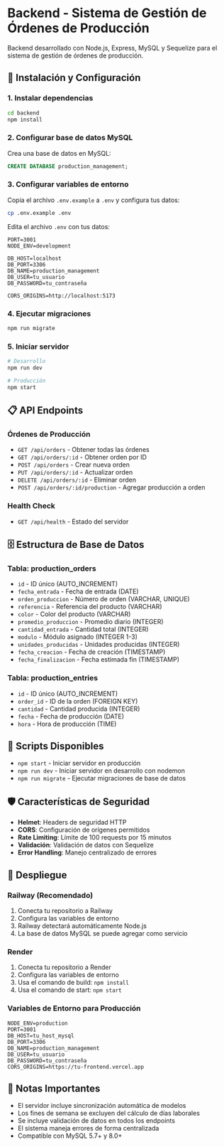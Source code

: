 # Backend - Sistema de Gestión de Órdenes de Producción

Backend desarrollado con Node.js, Express, MySQL y Sequelize para el sistema de gestión de órdenes de producción.

## 🚀 Instalación y Configuración

### 1. Instalar dependencias
```bash
cd backend
npm install
```

### 2. Configurar base de datos MySQL
Crea una base de datos en MySQL:
```sql
CREATE DATABASE production_management;
```

### 3. Configurar variables de entorno
Copia el archivo `.env.example` a `.env` y configura tus datos:
```bash
cp .env.example .env
```

Edita el archivo `.env` con tus datos:
```env
PORT=3001
NODE_ENV=development

DB_HOST=localhost
DB_PORT=3306
DB_NAME=production_management
DB_USER=tu_usuario
DB_PASSWORD=tu_contraseña

CORS_ORIGINS=http://localhost:5173
```

### 4. Ejecutar migraciones
```bash
npm run migrate
```

### 5. Iniciar servidor
```bash
# Desarrollo
npm run dev

# Producción
npm start
```

## 📋 API Endpoints

### Órdenes de Producción
- `GET /api/orders` - Obtener todas las órdenes
- `GET /api/orders/:id` - Obtener orden por ID
- `POST /api/orders` - Crear nueva orden
- `PUT /api/orders/:id` - Actualizar orden
- `DELETE /api/orders/:id` - Eliminar orden
- `POST /api/orders/:id/production` - Agregar producción a orden

### Health Check
- `GET /api/health` - Estado del servidor

## 🗄️ Estructura de Base de Datos

### Tabla: production_orders
- `id` - ID único (AUTO_INCREMENT)
- `fecha_entrada` - Fecha de entrada (DATE)
- `orden_produccion` - Número de orden (VARCHAR, UNIQUE)
- `referencia` - Referencia del producto (VARCHAR)
- `color` - Color del producto (VARCHAR)
- `promedio_produccion` - Promedio diario (INTEGER)
- `cantidad_entrada` - Cantidad total (INTEGER)
- `modulo` - Módulo asignado (INTEGER 1-3)
- `unidades_producidas` - Unidades producidas (INTEGER)
- `fecha_creacion` - Fecha de creación (TIMESTAMP)
- `fecha_finalizacion` - Fecha estimada fin (TIMESTAMP)

### Tabla: production_entries
- `id` - ID único (AUTO_INCREMENT)
- `order_id` - ID de la orden (FOREIGN KEY)
- `cantidad` - Cantidad producida (INTEGER)
- `fecha` - Fecha de producción (DATE)
- `hora` - Hora de producción (TIME)

## 🔧 Scripts Disponibles

- `npm start` - Iniciar servidor en producción
- `npm run dev` - Iniciar servidor en desarrollo con nodemon
- `npm run migrate` - Ejecutar migraciones de base de datos

## 🛡️ Características de Seguridad

- **Helmet**: Headers de seguridad HTTP
- **CORS**: Configuración de orígenes permitidos
- **Rate Limiting**: Límite de 100 requests por 15 minutos
- **Validación**: Validación de datos con Sequelize
- **Error Handling**: Manejo centralizado de errores

## 🚀 Despliegue

### Railway (Recomendado)
1. Conecta tu repositorio a Railway
2. Configura las variables de entorno
3. Railway detectará automáticamente Node.js
4. La base de datos MySQL se puede agregar como servicio

### Render
1. Conecta tu repositorio a Render
2. Configura las variables de entorno
3. Usa el comando de build: `npm install`
4. Usa el comando de start: `npm start`

### Variables de Entorno para Producción
```env
NODE_ENV=production
PORT=3001
DB_HOST=tu_host_mysql
DB_PORT=3306
DB_NAME=production_management
DB_USER=tu_usuario
DB_PASSWORD=tu_contraseña
CORS_ORIGINS=https://tu-frontend.vercel.app
```

## 📝 Notas Importantes

- El servidor incluye sincronización automática de modelos
- Los fines de semana se excluyen del cálculo de días laborales
- Se incluye validación de datos en todos los endpoints
- El sistema maneja errores de forma centralizada
- Compatible con MySQL 5.7+ y 8.0+